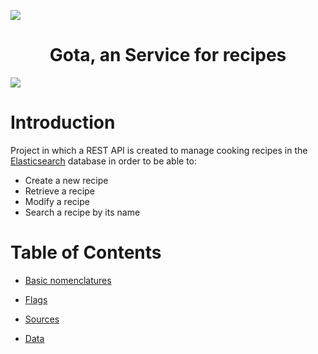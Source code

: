 
![](/img/img1.jpg)


<h1 align="center"> Gota, an Service for recipes </h1>

 <p align="left">
   <img src="https://img.shields.io/badge/STATUS-%20DEV-green">
</p>


# Introduction

Project in which a REST API is created to manage cooking recipes in the [Elasticsearch](https://www.elastic.co/es/what-is/elasticsearch) database in order to be able to:

- Create a new recipe
- Retrieve a recipe
- Modify a recipe
- Search a recipe by its name

# Table of Contents

- [Basic nomenclatures](#basic-nomenclatures)

- [Flags](#flags)
- [Sources](#sources)
- [Data](#data)

